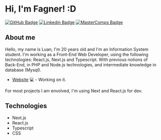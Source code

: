 # Hi, I'm Fagner! :D

[![GitHub Badge](https://img.shields.io/badge/Github-%181717?style=for-the-badge&logo=GitHub&link=https://github.com/SaintLuan)](https://github.com/SaintLuan)
[![Linkedin Badge](https://img.shields.io/badge/Linkedin-%0A66C2?style=for-the-badge&logo=LinkedIn&link=https://www.linkedin.com/in/luan-santos-864693155)](https://www.linkedin.com/in/luan-santos-864693155/)
[![MasterComps Badge](https://img.shields.io/badge/MasterComps-%237159c1?style=for-the-badge&logo=ghost&link=https://www.https://www.mastercomps.com.br)](https://www.mastercomps.com.br)

## About me
Hello, my name is Luan, I'm 20 years old and I'm an Information System student. I'm working as a Front-End Web Developer, using the following technologies: React.js, Next.js and Typescript. With previous notions of Back-End, in PHP and Node.js technologies, and intermediate knowledge in database (Mysql).

- [Website](https://www.mastercomps.com.br) 💻 - Working on it.

For most projects I am envolved, I'm using Next and React.js for dev.

<h2>Technologies</h2>
<ul>
<li>Next.js</li>
<li>React.js</li>
<li>Typescript</li>
<li>CSS</li>
</ul>